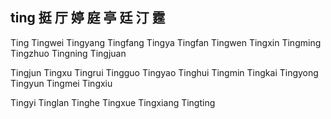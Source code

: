 ting  挺 厅 婷 庭 亭 廷 汀 霆
---

Ting Tingwei Tingyang Tingfang Tingya Tingfan Tingwen Tingxin Tingming Tingzhuo Tingning Tingjuan 

Tingjun Tingxu Tingrui Tingguo Tingyao Tinghui Tingmin Tingkai Tingyong Tingyun Tingmei Tingxiu 

Tingyi Tinglan Tinghe Tingxue Tingxiang Tingting 
